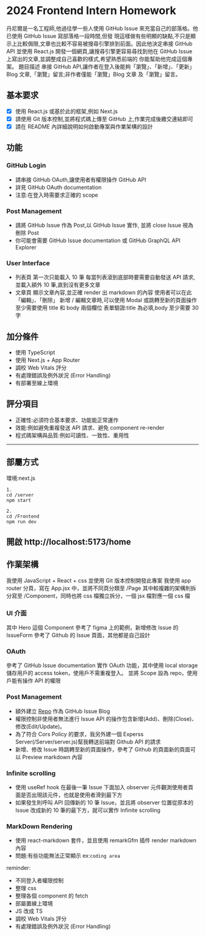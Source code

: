 # 2024 Frontend Intern Homework

丹尼爾是一名工程師,他過往學一些人使用 GitHub Issue 來充當自己的部落格。他已使用 GitHub Issue 寫部落格一段時間,但發
現這樣做有些明顯的缺點,不只是顯示上比較侷限,文章也比較不容易被搜尋引擎排到前面。因此他決定串接 GitHub API 並使用
React.js 開發一個網頁,讓搜尋引擎更容易尋找到他在 GitHub Issue 上寫出的文章,並調整成自己喜歡的樣式,希望熟悉前端的
你能幫助他完成這個專案。
題目描述
串接 GitHub API,讓作者在登入後能夠「瀏覽」、「新增」、「更新」Blog 文章,「瀏覽」留言;非作者僅能「瀏覽」Blog 文章
及「瀏覽」留言。

## 基本要求

- [x] 使用 React.js 或基於此的框架,例如 Next.js
- [x] 請使用 Git 版本控制,並將程式碼上傳至 GitHub 上,作業完成後繳交連結即可
- [x] 請在 README 內詳細說明如何啟動專案與作業架構的設計

## 功能

### GitHub Login

- 請串接 GitHub OAuth,讓使用者有權限操作 GitHub API
- 詳見 GitHub OAuth documentation
- 注意:在登入時需要求正確的 scope

### Post Management

- 請將 GitHub Issue 作為 Post,以 GitHub Issue 實作, 並將 close Issue 視為刪除 Post
- 你可能會需要 GitHub Issue documentation 或 GitHub GraphQL API Explorer

### User Interface

- 列表頁
  第一次只能載入 10 筆
  每當列表滾到底部時要需要自動發送 API 請求,並載入額外 10 筆,直到沒有更多文章
- 文章頁
  顯示文章內容,並正確 render 出 markdown 的內容
  使用者可以在此「編輯」、「刪除」
  新增 / 編輯文章時,可以使用 Modal 或跳轉至新的頁面操作
  至少需要使用 title 和 body 兩個欄位
  表單驗證:title 為必填,body 至少需要 30 字

## 加分條件

- 使用 TypeScript
- 使用 Next.js + App Router
- 調校 Web Vitals 評分
- 有處理錯誤及例外狀況 (Error Handling)
- 有部署至線上環境

## 評分項目

- 正確性:必須符合基本要求、功能能正常運作
- 效能:例如避免重複發送 API 請求、避免 component re-render
- 程式碼架構與品質:例如可讀性、一致性、重用性

---

## 部屬方式

環境:next.js

```
1.
cd /server
npm start
```

```
2.
cd /Frontend
npm run dev
```

## 開啟 http://localhost:5173/home

## 作業架構

我使用 JavaScript + React + css 並使用 Git 版本控制開發此專案
我使用 app router 分頁，寫在 App.jsx 中，並將不同頁分類至 /Page
其中較複雜的架構則拆分寫至 /Component，同時也將 css 檔獨立拆分，一個 jsx 檔對應一個 css 檔

### UI 介面

其中 Hero 這個 Component 參考了 figma 上的範例，新增修改 Issue 的 IssueForm 參考了 Github 的 Issue 頁面，其他都是自己設計

### OAuth

參考了 GitHub Issue documentation 實作 OAuth 功能，其中使用 local storage 儲存用戶的 access token，使用戶不需重複登入。
並將 Scope 設為 repo，使用戶能有操作 API 的權限

### Post Management

- 額外建立 [Repo](https://github.com/pizza6inch/Github-Blog) 作為 GitHub Issue Blog
- 權限控制非使用者無法進行 Issue API 的操作包含新增(Add)、刪除(Close)、修改(Edit/Update)。
- 為了符合 Cors Policy 的要求，我另外建一個 Experss Server(/Server/server.js)幫我轉送前端對 Github API 的請求
- 新增、修改 Issue 時跳轉至新的頁面操作，參考了 Github 的頁面新的頁面可以 Preview markdown 內容

### Infinite scrolling

- 使用 useRef hook 在最後一筆 Issue 下面加入 observer 元件觀測使用者頁面是否出現該元件，也就是使用者滑到最下方
- 如果發生則呼叫 API 回傳新的 10 筆 Issue，並且將 observer 位置從原本的 Issue 改成新的 10 筆的最下方，就可以實作 Infinite scrolling

### MarkDown Rendering

- 使用 react-markdown 套件，並且使用 remarkGfm 插件 render markdown 內容
- 問題:有些功能無法正常顯示 ex:`coding area `

reminder:

- 不同登入者權限控制
- 整理 css
- 整理各個 component 的 fetch
- 部屬置線上環境
- JS 改成 TS
- 調校 Web Vitals 評分
- 有處理錯誤及例外狀況 (Error Handling)

